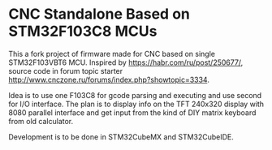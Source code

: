 # CNC Standalone Based on STM32F103C8 MCUs

This a fork project of firmware made for CNC based on single STM32F103VBT6 MCU.
Inspired by https://habr.com/ru/post/250677/, source code in forum topic starter http://www.cnczone.ru/forums/index.php?showtopic=3334.

Idea is to use one F103C8 for gcode parsing and executing and use second for I/O interface.
The plan is to display info on the TFT 240x320 display with 8080 parallel interface and get input from the kind of DIY matrix keyboard from old calculator.

Development is to be done in STM32CubeMX and STM32CubeIDE.
